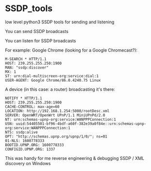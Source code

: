# SSDP_tools
low level python3 SSDP tools for sending and listening

You can send SSDP broadcasts


You can listen for SSDP broadcasts

For example: Google Chrome (looking for a Google Chromecast?):
```
M-SEARCH * HTTP/1.1
HOST: 239.255.255.250:1900
MAN: "ssdp:discover"
MX: 1
ST: urn:dial-multiscreen-org:service:dial:1
USER-AGENT: Google Chrome/86.0.4240.75 Linux
```


A device (in this case: a router) broadcasting it's there:
```
NOTIFY * HTTP/1.1
HOST: 239.255.255.250:1900
CACHE-CONTROL: max-age=60
LOCATION: http://192.168.1.254:5000/rootDesc.xml
SERVER: OpenWRT/OpenWrt UPnP/1.1 MiniUPnPd/2.0
NT: urn:schemas-upnp-org:service:WANPPPConnection:1
USN: uuid:54405501-bf96-4bdf-a60f-382e39a0f84e::urn:schemas-upnp-org:service:WANPPPConnection:1
NTS: ssdp:alive
OPT: "http://schemas.upnp.org/upnp/1/0/"; ns=01
01-NLS: 1600778333
BOOTID.UPNP.ORG: 1600778333
CONFIGID.UPNP.ORG: 1337
```


This was handy for me reverse engineering & debugging SSDP / XML discovery on Windows

